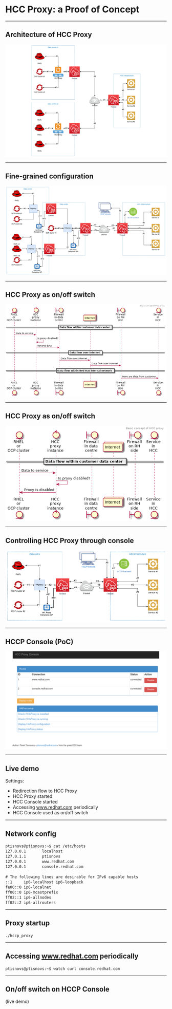 # HCC Proxy: a Proof of Concept

---

## Architecture of HCC Proxy

![full image](images/hccp_basic.png)

---

## Fine-grained configuration

![full image](images/hccp_tree.png)

---

## HCC Proxy as on/off switch

![full image](images/hccp_enabled_state.png)

---

## HCC Proxy as on/off switch

![full image](images/hccp_disabled_state.png)

---

## Controlling HCC Proxy through console

![full image](images/hccp_on_off.png)

---

## HCCP Console (PoC)

![full image](images/hccp_console.png)

---

## Live demo

Settings:

* Redirection flow to HCC Proxy
* HCC Proxy started
* HCC Console started
* Accessing www.redhat.com periodically
* HCC Console used as on/off switch

---

## Network config

```
ptisnovs@ptisnovs:~$ cat /etc/hosts
127.0.0.1       localhost
127.0.1.1       ptisnovs
127.0.0.1       www.redhat.com
127.0.0.1       console.redhat.com

# The following lines are desirable for IPv6 capable hosts
::1     ip6-localhost ip6-loopback
fe00::0 ip6-localnet
ff00::0 ip6-mcastprefix
ff02::1 ip6-allnodes
ff02::2 ip6-allrouters
```

---

## Proxy startup

```
./hccp_proxy
```

---

## Accessing www.redhat.com periodically

```
ptisnovs@ptisnovs:~$ watch curl console.redhat.com
```

---

## On/off switch on HCCP Console

(live demo)

